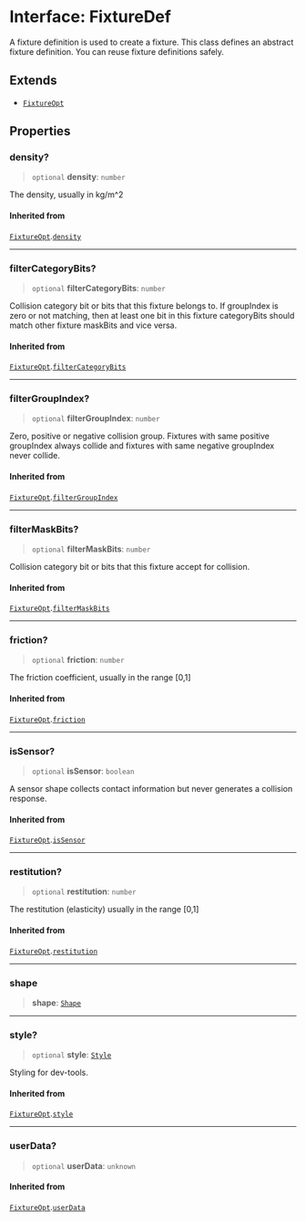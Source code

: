 # Interface: FixtureDef

A fixture definition is used to create a fixture. This class defines an
abstract fixture definition. You can reuse fixture definitions safely.

## Extends

- [`FixtureOpt`](/api/interfaces/FixtureOpt)

## Properties

### density?

> `optional` **density**: `number`

The density, usually in kg/m^2

#### Inherited from

[`FixtureOpt`](/api/interfaces/FixtureOpt).[`density`](/api/interfaces/FixtureOpt#density)

***

### filterCategoryBits?

> `optional` **filterCategoryBits**: `number`

Collision category bit or bits that this fixture belongs to.
If groupIndex is zero or not matching, then at least one bit in this fixture categoryBits should match other fixture maskBits and vice versa.

#### Inherited from

[`FixtureOpt`](/api/interfaces/FixtureOpt).[`filterCategoryBits`](/api/interfaces/FixtureOpt#filtercategorybits)

***

### filterGroupIndex?

> `optional` **filterGroupIndex**: `number`

Zero, positive or negative collision group.
Fixtures with same positive groupIndex always collide and fixtures with same negative groupIndex never collide.

#### Inherited from

[`FixtureOpt`](/api/interfaces/FixtureOpt).[`filterGroupIndex`](/api/interfaces/FixtureOpt#filtergroupindex)

***

### filterMaskBits?

> `optional` **filterMaskBits**: `number`

Collision category bit or bits that this fixture accept for collision.

#### Inherited from

[`FixtureOpt`](/api/interfaces/FixtureOpt).[`filterMaskBits`](/api/interfaces/FixtureOpt#filtermaskbits)

***

### friction?

> `optional` **friction**: `number`

The friction coefficient, usually in the range [0,1]

#### Inherited from

[`FixtureOpt`](/api/interfaces/FixtureOpt).[`friction`](/api/interfaces/FixtureOpt#friction)

***

### isSensor?

> `optional` **isSensor**: `boolean`

A sensor shape collects contact information but never generates a collision response.

#### Inherited from

[`FixtureOpt`](/api/interfaces/FixtureOpt).[`isSensor`](/api/interfaces/FixtureOpt#issensor)

***

### restitution?

> `optional` **restitution**: `number`

The restitution (elasticity) usually in the range [0,1]

#### Inherited from

[`FixtureOpt`](/api/interfaces/FixtureOpt).[`restitution`](/api/interfaces/FixtureOpt#restitution)

***

### shape

> **shape**: [`Shape`](/api/classes/Shape)

***

### style?

> `optional` **style**: [`Style`](/api/interfaces/Style)

Styling for dev-tools.

#### Inherited from

[`FixtureOpt`](/api/interfaces/FixtureOpt).[`style`](/api/interfaces/FixtureOpt#style)

***

### userData?

> `optional` **userData**: `unknown`

#### Inherited from

[`FixtureOpt`](/api/interfaces/FixtureOpt).[`userData`](/api/interfaces/FixtureOpt#userdata)

